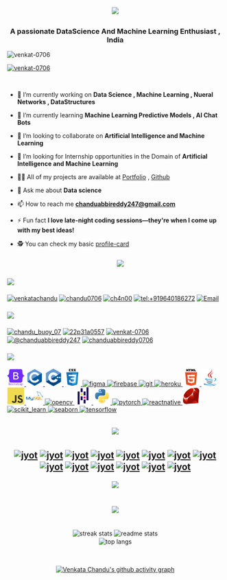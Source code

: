 

<h1 align="center">
    <img src="https://readme-typing-svg.herokuapp.com?font=Righteous&size=35&color=0FF0FC&center=true&vCenter=true&width=550&height=70&duration=4000&lines=Welcome+to+My+Github+Profile!;I'm+Venkata+Chandu!;I+💖+Problem+Solving!;lly+Seeking+for+Internship+Opportunities" />
</h1>

<h3 align="center">A passionate DataScience And Machine Learning Enthusiast , India</h3> 

<p align="left"> <img src="https://komarev.com/ghpvc/?username=venkat-0706&label=Profile%20views&color=0e75b6&style=flat" alt="venkat-0706" /> </p>

<p align="left"> <a href="https://github.com/ryo-ma/github-profile-trophy"><img src="https://github-profile-trophy.vercel.app/?username=venkat-0706" alt="venkat-0706" /></a> </p>

<p align="left"> <a href="https://twitter.com/" target="blank"><img src="https://img.shields.io/twitter/follow/?logo=twitter&style=for-the-badge" alt="" /></a> </p>

- 🔭 I’m currently working on **Data Science , Machine Learning , Nueral Networks , DataStructures**

- 🌱 I’m currently learning **Machine Learning Predictive Models , AI Chat Bots**

- 👯 I’m looking to collaborate on **Artificial Intelligence and Machine Learning**

- 🤝 I’m looking for Internship opportunities in the Domain of **Artificial Intelligence and Machine Learning**

- 👨‍💻 All of my projects are available at [Portfolio]( https://venkat-0706.github.io/Venkat-Chandu-Portfolio-/) , [Github](https://github.com/venkat-0706)

- 💬 Ask me about **Data science**

- 📫 How to reach me **chanduabbireddy247@gmail.com**

- ⚡ Fun fact **I love late-night coding sessions—they're when I come up with my best ideas!**

- 🕵️ You can check my basic [profile-card](https://venkat-0706.github.io/Profile-Card/)<center><h3>
  <img src="https://readme-typing-svg.herokuapp.com/?font=Indie+Flower&size=28&color=FF69B4&center=false&width=600&lines=“Strive+for+progress,+not+perfection.”;“Success+is+the+sum+of+small+efforts.”" />
</h3></center>

<h3 align="left"><img src="https://readme-typing-svg.herokuapp.com?font=Righteous&size=35&color=0FF0FC&center=true&vCenter=true&width=550&height=70&duration=4000&lines=Connect+with+me;" /></h3>
<p align="left">
<a href="https://dev.to/venkatachandu" target="blank"><img align="center" src="https://raw.githubusercontent.com/rahuldkjain/github-profile-readme-generator/master/src/images/icons/Social/devto.svg" alt="venkatachandu" height="30" width="40" /></a>
<a href="https://linkedin.com/in/chandu0706" target="blank"><img align="center" src="https://raw.githubusercontent.com/rahuldkjain/github-profile-readme-generator/master/src/images/icons/Social/linked-in-alt.svg" alt="chandu0706" height="30" width="40" /></a>
<a href="https://instagram.com/ch4ndU7" target="blank"><img align="center" src="https://raw.githubusercontent.com/rahuldkjain/github-profile-readme-generator/master/src/images/icons/Social/instagram.svg" alt="ch4n00" height="30" width="40" /></a>
<a href="https://wa.me/+919640186272" target="blank"><img align="center" src="https://raw.githubusercontent.com/rahuldkjain/github-profile-readme-generator/master/src/images/icons/Social/whatsapp.svg" alt="tel:+919640186272" height="30" width="40" /></a>
<a href="mailto:chanduabbireddy247@gmail.com?subject=Your Subject&body=Your Message" target="blank">  
    <img align="center" src="https://res.cloudinary.com/dhmixzenl/image/upload/v1737696648/mail_wedo8h.png" alt="Email" height="30" width="40" />  
</a>
</p>

<h3 align="left"><img src="https://readme-typing-svg.herokuapp.com?font=Righteous&size=35&color=0FF0FC&center=true&vCenter=true&width=550&height=70&duration=4000&lines=Coding+Platforms;" /></h3>
<p>
<a href="https://www.codechef.com/users/chandu_buoy_07" target="blank"><img align="center" src="https://cdn.jsdelivr.net/npm/simple-icons@3.1.0/icons/codechef.svg" alt="chandu_buoy_07" height="30" width="40" /></a>
<a href="https://www.hackerrank.com/22p31a0557" target="blank"><img align="center" src="https://raw.githubusercontent.com/rahuldkjain/github-profile-readme-generator/master/src/images/icons/Social/hackerrank.svg" alt="22p31a0557" height="30" width="40" /></a> 
<a href="https://www.leetcode.com/venkat-0706" target="blank"><img align="center" src="https://raw.githubusercontent.com/rahuldkjain/github-profile-readme-generator/master/src/images/icons/Social/leet-code.svg" alt="venkat-0706" height="30" width="40" /></a>
<a href="https://www.hackerearth.com/@chanduabbireddy247" target="blank"><img align="center" src="https://raw.githubusercontent.com/rahuldkjain/github-profile-readme-generator/master/src/images/icons/Social/hackerearth.svg" alt="@chanduabbireddy247" height="30" width="40" /></a>
<a href="https://auth.geeksforgeeks.org/user/chanduabbireddy0706" target="blank"><img align="center" src="https://raw.githubusercontent.com/rahuldkjain/github-profile-readme-generator/master/src/images/icons/Social/geeks-for-geeks.svg" alt="chanduabbireddy0706" height="30" width="40" /></a>
</p>

<h3 align="left"><img src="https://readme-typing-svg.herokuapp.com?font=Righteous&size=35&color=0FF0FC&center=true&vCenter=true&width=550&height=70&duration=4000&lines=Languages+And+Tools;" /></h3>
<p align="left"> <a href="https://getbootstrap.com" target="_blank" rel="noreferrer"> <img src="https://raw.githubusercontent.com/devicons/devicon/master/icons/bootstrap/bootstrap-plain-wordmark.svg" alt="bootstrap" width="40" height="40"/> </a> <a href="https://www.cprogramming.com/" target="_blank" rel="noreferrer"> <img src="https://raw.githubusercontent.com/devicons/devicon/master/icons/c/c-original.svg" alt="c" width="40" height="40"/> </a> <a href="https://www.w3schools.com/cpp/" target="_blank" rel="noreferrer"> <img src="https://raw.githubusercontent.com/devicons/devicon/master/icons/cplusplus/cplusplus-original.svg" alt="cplusplus" width="40" height="40"/> </a> <a href="https://www.w3schools.com/css/" target="_blank" rel="noreferrer"> <img src="https://raw.githubusercontent.com/devicons/devicon/master/icons/css3/css3-original-wordmark.svg" alt="css3" width="40" height="40"/> </a> <a href="https://www.figma.com/" target="_blank" rel="noreferrer"> <img src="https://www.vectorlogo.zone/logos/figma/figma-icon.svg" alt="figma" width="40" height="40"/> </a> <a href="https://firebase.google.com/" target="_blank" rel="noreferrer"> <img src="https://www.vectorlogo.zone/logos/firebase/firebase-icon.svg" alt="firebase" width="40" height="40"/> </a> <a href="https://git-scm.com/" target="_blank" rel="noreferrer"> <img src="https://www.vectorlogo.zone/logos/git-scm/git-scm-icon.svg" alt="git" width="40" height="40"/> </a> <a href="https://heroku.com" target="_blank" rel="noreferrer"> <img src="https://www.vectorlogo.zone/logos/heroku/heroku-icon.svg" alt="heroku" width="40" height="40"/> </a> <a href="https://www.w3.org/html/" target="_blank" rel="noreferrer"> <img src="https://raw.githubusercontent.com/devicons/devicon/master/icons/html5/html5-original-wordmark.svg" alt="html5" width="40" height="40"/> </a> <a href="https://www.java.com" target="_blank" rel="noreferrer"> <img src="https://raw.githubusercontent.com/devicons/devicon/master/icons/java/java-original.svg" alt="java" width="40" height="40"/> </a> <a href="https://developer.mozilla.org/en-US/docs/Web/JavaScript" target="_blank" rel="noreferrer"> <img src="https://raw.githubusercontent.com/devicons/devicon/master/icons/javascript/javascript-original.svg" alt="javascript" width="40" height="40"/> </a> <a href="https://www.mysql.com/" target="_blank" rel="noreferrer"> <img src="https://raw.githubusercontent.com/devicons/devicon/master/icons/mysql/mysql-original-wordmark.svg" alt="mysql" width="40" height="40"/> </a> <a href="https://opencv.org/" target="_blank" rel="noreferrer"> <img src="https://www.vectorlogo.zone/logos/opencv/opencv-icon.svg" alt="opencv" width="40" height="40"/> </a> <a href="https://pandas.pydata.org/" target="_blank" rel="noreferrer"> <img src="https://raw.githubusercontent.com/devicons/devicon/2ae2a900d2f041da66e950e4d48052658d850630/icons/pandas/pandas-original.svg" alt="pandas" width="40" height="40"/> </a> <a href="https://www.python.org" target="_blank" rel="noreferrer"> <img src="https://raw.githubusercontent.com/devicons/devicon/master/icons/python/python-original.svg" alt="python" width="40" height="40"/> </a> <a href="https://pytorch.org/" target="_blank" rel="noreferrer"> <img src="https://www.vectorlogo.zone/logos/pytorch/pytorch-icon.svg" alt="pytorch" width="40" height="40"/> </a> <a href="https://reactnative.dev/" target="_blank" rel="noreferrer"> <img src="https://reactnative.dev/img/header_logo.svg" alt="reactnative" width="40" height="40"/> </a> <a href="https://www.ruby-lang.org/en/" target="_blank" rel="noreferrer"> <img src="https://raw.githubusercontent.com/devicons/devicon/master/icons/ruby/ruby-original.svg" alt="ruby" width="40" height="40"/> </a> <a href="https://scikit-learn.org/" target="_blank" rel="noreferrer"> <img src="https://upload.wikimedia.org/wikipedia/commons/0/05/Scikit_learn_logo_small.svg" alt="scikit_learn" width="40" height="40"/> </a> <a href="https://seaborn.pydata.org/" target="_blank" rel="noreferrer"> <img src="https://seaborn.pydata.org/_images/logo-mark-lightbg.svg" alt="seaborn" width="40" height="40"/> </a> <a href="https://www.tensorflow.org" target="_blank" rel="noreferrer"> <img src="https://www.vectorlogo.zone/logos/tensorflow/tensorflow-icon.svg" alt="tensorflow" width="40" height="40"/> </a> </p>

<h2 align="center"><img src="https://readme-typing-svg.herokuapp.com?font=Righteous&size=35&color=0FF0FC&center=true&vCenter=true&width=550&height=70&duration=4000&lines=Achievements+🧑‍💻;" /><h2>  
<p align="center">
  <a href="https://leetcode.com/venkat-0706/" target="_blank"><img align="center" src="https://res.cloudinary.com/dhmixzenl/image/upload/v1733528891/Top_SQL_50_jb3jnw.gif" alt="jyot" height="200" width="200" /></a>
    <a href="https://leetcode.com/venkat-0706/" target="_blank"><img align="center" src="https://res.cloudinary.com/dhmixzenl/image/upload/v1733528859/Introduction_to_Pandas_onjrsw.gif" alt="jyot" height="200" width="200" /></a>
     <a href="https://leetcode.com/venkat-0706/" target="_blank"><img align="center" src="https://res.cloudinary.com/dhmixzenl/image/upload/v1733528119/2023-50_sbkkbc.gif" alt="jyot" height="200" width="200" /></a>
     <a href="https://leetcode.com/venkat-0706/" target="_blank"><img align="center" src="https://res.cloudinary.com/dhmixzenl/image/upload/v1733527989/2024-50_nji8ur.gif" alt="jyot" height="200" width="200" /></a>
     <a href="https://leetcode.com/venkat-0706/" target="_blank"><img align="center" src="https://res.cloudinary.com/dhmixzenl/image/upload/v1733527440/2024-100-new_p2w1ej.gif" alt="jyot" height="200" width="200" /></a>
     <a href="https://leetcode.com/venkat-0706/" target="_blank"><img align="center" src="https://res.cloudinary.com/dhmixzenl/image/upload/v1733528337/2024-04_lf48zb.gif" alt="jyot" height="200" width="200" /></a>
     <a href="https://leetcode.com/venkat-0706/" target="_blank"><img align="center" src="https://res.cloudinary.com/dhmixzenl/image/upload/v1733528698/2024-05_aaqkg5.gif" alt="jyot" height="200" width="200" /></a>
     <a href="https://leetcode.com/venkat-0706/" target="_blank"><img align="center" src="https://res.cloudinary.com/dhmixzenl/image/upload/v1733528730/2024-06_tphodz.gif" alt="jyot" height="200" width="200" /></a>
  <a href="https://leetcode.com/venkat-0706/" target="_blank"><img align="center" src="https://res.cloudinary.com/dhmixzenl/image/upload/v1733528761/2024-07_n12ekk.gif" alt="jyot" height="200" width="200" /></a>
  <a href="https://leetcode.com/venkat-0706/" target="_blank"><img align="center" src="https://res.cloudinary.com/dhmixzenl/image/upload/v1733526959/leet-200_eh04iy.gif" alt="jyot" height="200" width="200" /></a>
  <a href="https://leetcode.com/venkat-0706/" target="_blank"><img align="center" src="https://res.cloudinary.com/dhmixzenl/image/upload/v1733528789/2024-11_wjoojc.gif" alt="jyot" height="200" width="200" /></a>
<a href="https://leetcode.com/venkat-0706/" target="_blank"><img align="center" src="https://res.cloudinary.com/dhmixzenl/image/upload/v1735655323/2024-12_c2h149.gif" alt="jyot" height="200" width="200" /></a>
<a href="https://leetcode.com/venkat-0706/" target="_blank"><img align="center" src="https://res.cloudinary.com/dhmixzenl/image/upload/v1737678400/365_new_mnjrg4.gif" alt="jyot" height="200" width="200" /></a>
<a href="https://leetcode.com/venkat-0706/" target="_blank"><img align="center" src="https://res.cloudinary.com/dhmixzenl/image/upload/v1738286140/202501_fxyvro.gif" alt="jyot" height="200" width="200" /></a>
</p>
<p align="center">
  
  <img  align=top flex-grow=1 src="https://leetcard.jacoblin.cool/venkat-0706?theme=dark&font=Nunito&ext=heatmap" />  
</p>
<h2 align="center"><img src="https://readme-typing-svg.herokuapp.com?font=Righteous&size=35&color=0FF0FC&center=true&vCenter=true&width=550&height=70&duration=4000&lines=⚡+Github+Stats+⚡;" /></h2>
<br>
<div align=center>
  <img width=390 src="https://github-readme-streak-stats-salesp07.vercel.app/?user=venkat-0706&count_private=true&theme=react&border_radius=10" alt="streak stats"/>
  <img width=390 src="https://github-readme-stats-salesp07.vercel.app/api?username=venkat-0706&count_private=true&show_icons=true&theme=react&rank_icon=github&border_radius=10" alt="readme stats" />
  <br/>
  <img width=325 align="center" src="https://github-readme-stats-salesp07.vercel.app/api/top-langs/?username=venkat-0706&hide=HTML&langs_count=8&layout=compact&theme=react&border_radius=10&size_weight=0.5&count_weight=0.5&exclude_repo=github-readme-stats" alt="top langs" />
  <br>
  <br/>
  <br/>
  

[![Venkata Chandu's github activity graph](https://github-readme-activity-graph.vercel.app/graph?username=venkat-0706&bg_color=ffffff&color=ff047d&line=9e4c98&point=403d3d&area=true&hide_border=true)](https://github.com/venkat-0706/github-readme-activity-graph)
          

